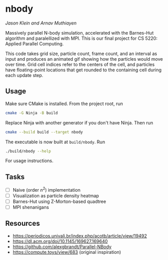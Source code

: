# nbody

_Jason Klein and Arnav Muthiayen_

Massively parallel N-body simulation, accelerated with the Barnes-Hut algorithm and paralellized with MPI. This is our final project for CS 5220: Applied Parallel Computing.

This code takes grid size, particle count, frame count, and an interval as input and produces an animated gif showing how the particles would move over time. Grid cell indices refer to the centers of the cell, and particles have floating-point locations that get rounded to the containing cell during each update step.

## Usage

Make sure CMake is installed. From the project root, run

```bash
cmake -G Ninja -B build
```

Replace Ninja with another generator if you don't have Ninja. Then run

```bash
cmake --build build --target nbody
```

The executable is now built at `build/nbody`. Run

```bash
./build/nbody --help
```

For usage instructions.

## Tasks

- [ ] Naive (order $n^2$) implementation
- [ ] Visualization as particle density heatmap
- [ ] Barnes-Hut using Z-Morton-based quadtree
- [ ] MPI shenanigans

## Resources

- https://periodicos.univali.br/index.php/acotb/article/view/19492
- https://dl.acm.org/doi/10.1145/169627.169640
- https://github.com/alexgbrandt/Parallel-NBody
- https://compute.toys/view/683 (original inspiration)
